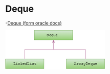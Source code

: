 # Deque

-[Deque (form oracle docs)](https://docs.oracle.com/javase/tutorial/collections/implementations/deque.html)

![deque](images/deque.png)